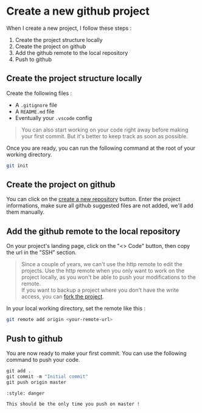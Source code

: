 # Create a new github project

When I create a new project, I follow these steps :
1. Create the project structure locally
2. Create the project on github
3. Add the github remote to the local repository
4. Push to github

## Create the project structure locally

Create the following files :
- A `.gitignore` file
- A `README.md` file
- Eventually your `.vscode` config

> You can also start working on your code right away before making your first commit. But it's better to keep track as soon as possible.

Once you are ready, you can run the following command at the root of your working directory.

```bash
git init
```

## Create the project on github

You can click on the [create a new repository](https://github.com/new) button. Enter the project informations, make sure all github suggested files are not added, we'll add them manually.

## Add the github remote to the local repository

On your project's landing page, click on the "<> Code" button, then copy the url in the "SSH" section.

> Since a couple of years, we can't use the http remote to edit the projects. Use the http remote when you only want to work on the project locally, as you won't be able to push your modifications to the remote.  
> If you want to backup a project where you don't have the write access, you can [fork the project](https://docs.github.com/en/pull-requests/collaborating-with-pull-requests/working-with-forks/fork-a-repo).

In your local working directory, set the remote like this :

```bash
git remote add origin <your-remote-url>
```

## Push to github

You are now ready to make your first commit. You can use the following command to push your code.

```python
git add .
git commit -m "Initial commit"
git push origin master
```

```{admonition} Attention !
:style: danger

This should be the only time you push on master !
```

